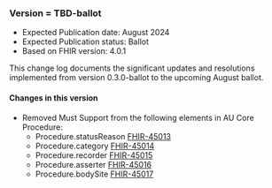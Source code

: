 ###  Version = TBD-ballot
- Expected Publication date: August 2024
- Expected Publication status: Ballot
- Based on FHIR version: 4.0.1

This change log documents the significant updates and resolutions implemented from version 0.3.0-ballot to the upcoming August ballot.

#### Changes in this version

- Removed Must Support from the following elements in AU Core Procedure:
  - Procedure.statusReason [FHIR-45013](https://jira.hl7.org/browse/FHIR-45013)
  - Procedure.category [FHIR-45014](https://jira.hl7.org/browse/FHIR-45014)
  - Procedure.recorder [FHIR-45015](https://jira.hl7.org/browse/FHIR-45015)
  - Procedure.asserter [FHIR-45016](https://jira.hl7.org/browse/FHIR-45016)
  - Procedure.bodySite [FHIR-45017](https://jira.hl7.org/browse/FHIR-45017)

